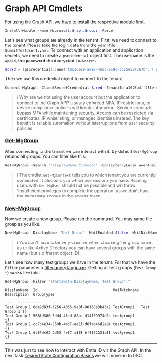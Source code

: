 # Graph API Cmdlets

For using the Graph API, we have to install the respective module first.

```powershell
Install-Module -Name Microsoft.Graph.Groups -Force
```

Let's see what groups are already in the tenant. First, we need to connect to the tenant. Please take the login data from the yaml-file `SummitTestUser1.yaml`. To connect with an application and application secrets, we need to create a `pscredential` object first. The username is the `AppId`, the password the decrypted `EncSecret`.

```powershell
$cred = [pscredential]::new('f8c36e29-ae85-450c-ac9c-bc25e527367b', ('ABCDEFGHIJKLMNOPQRSTUVWXYZABCDEFGHIJKLMN' | ConvertTo-SecureString -AsPlainText -Force))
```

Then we use this credential object to connect to the tenant.

```powershell
Connect-MgGraph -ClientSecretCredential $cred -TenantId a1627b4f-281e-4f8b-bf13-bddc0eb6857e
```

> :information_source: Why are we not using the user account but the application to connect to the Graph API? Usually enforced MFA, IP restrictions, or device compliance policies will break automation. Service principals bypass MFA while maintaining security. Access can be restricted via certificates, IP whitelisting, or managed identities instead. The key benefit is reliable automation without interruptions from user security policies.

### [Get-MgGroup](https://learn.microsoft.com/en-us/powershell/module/microsoft.graph.groups/get-mggroup?view=graph-powershell-1.0)

After connecting to the tenant we can interact with it. By default `Get-MgGroup` returns all groups. You can filter like this:

```powershell
Get-MgGroup -Search '"DisplayName:Contoso"' -ConsistencyLevel eventual
```

> :information_source: The cmdlet `Get-MgContext` tells you to which tenant you are currently connected. It also tells you which permissions you have. Reading users with `Get-MgUser` should not be possible and will throw 'Insufficient privileges to complete the operation' as we don't have the necessary scopes in the access token.

### [New-MgGroup](https://learn.microsoft.com/en-us/powershell/module/microsoft.graph.groups/new-mggroup?view=graph-powershell-1.0)

Now we create a new group. Please run the command. You may name the group as you like.

```powershell
New-MgGroup -DisplayName 'Test Group' -MailEnabled:$false -MailNickName 'testgroup' -SecurityEnabled
```

> :information_source: You don't have to be very creative when choosing the group name, as unlike Active Directory you can have several groups with the same name (but a different object ID).

Let's see how many test groups we have in the tenant. For that we have the `Filter` parameter a [filter query language](https://learn.microsoft.com/en-us/graph/filter-query-parameter?tabs=http). Getting all test groups (`Test Group *`) works like this:

```powershell
Get-MgGroup -Filter "startswith(DisplayName,'Test Group')"
```

```text
DisplayName  Id                                   MailNickname Description  GroupTypes
-----------  --                                   ------------ -----------  ----------
Test Group 1 0de9d83f-6256-4065-9a8f-00160a3b45c2 TestGroup1   Test Group 1 {}
Test Group 1 568fd380-5dd4-48ed-88ae-d14109974d1c testgroup1                {}
Test Group 1 cc7b4e34-750b-4cd7-ae1f-d6fab46d2e14 testgroup1                {}
Test Group 1 dc67dc62-1d83-4c67-a363-bf8522231e51 testgroup1                {}
```

---

This was just to see how to interact with Entra ID via the Graph API. In the next task [Desired State Configuration Basics](./30%20DSC%20Basics.md) we will move on to DSC.
